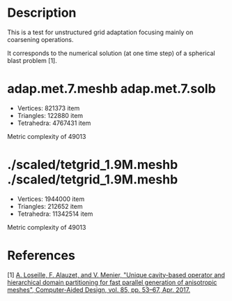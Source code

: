 # Description
This is a test for unstructured grid adaptation focusing mainly on coarsening operations.

It corresponds to the numerical solution (at one time step) of a spherical blast problem [1].

# adap.met.7.meshb adap.met.7.solb
* Vertices: 821373 item
* Triangles: 122880 item
* Tetrahedra: 4767431 item

Metric complexity of 49013

# ./scaled/tetgrid_1.9M.meshb ./scaled/tetgrid_1.9M.meshb
* Vertices: 1944000 item
* Triangles: 212652 item
* Tetrahedra: 11342514 item

Metric complexity of 49013


# References
[1] [A. Loseille, F. Alauzet, and V. Menier, "Unique cavity-based operator and hierarchical domain partitioning for fast parallel generation of anisotropic meshes", Computer-Aided Design, vol. 85, pp. 53–67, Apr. 2017.](http://www.sciencedirect.com/science/article/pii/S0010448516301142)

